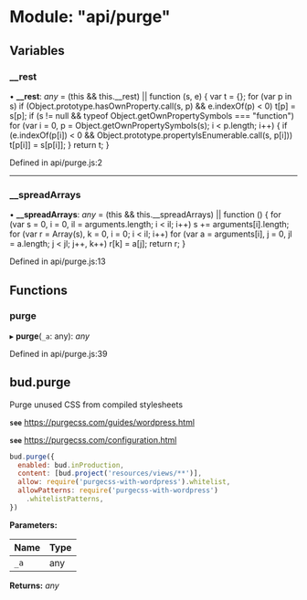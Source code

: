 # Module: "api/purge"

## Variables

### \_\_rest

• **\_\_rest**: _any_ = (this && this.\_\_rest) || function (s, e) {
var t = {};
for (var p in s) if (Object.prototype.hasOwnProperty.call(s, p) && e.indexOf(p) < 0)
t[p] = s[p];
if (s != null && typeof Object.getOwnPropertySymbols === "function")
for (var i = 0, p = Object.getOwnPropertySymbols(s); i < p.length; i++) {
if (e.indexOf(p[i]) < 0 && Object.prototype.propertyIsEnumerable.call(s, p[i]))
t[p[i]] = s[p[i]];
}
return t;
}

Defined in api/purge.js:2

---

### \_\_spreadArrays

• **\_\_spreadArrays**: _any_ = (this && this.\_\_spreadArrays) || function () {
for (var s = 0, i = 0, il = arguments.length; i < il; i++) s += arguments[i].length;
for (var r = Array(s), k = 0, i = 0; i < il; i++)
for (var a = arguments[i], j = 0, jl = a.length; j < jl; j++, k++)
r[k] = a[j];
return r;
}

Defined in api/purge.js:13

## Functions

### purge

▸ **purge**(`_a`: any): _any_

Defined in api/purge.js:39

## bud.purge

Purge unused CSS from compiled stylesheets

**`see`** https://purgecss.com/guides/wordpress.html

**`see`** https://purgecss.com/configuration.html

```js
bud.purge({
  enabled: bud.inProduction,
  content: [bud.project('resources/views/**')],
  allow: require('purgecss-with-wordpress').whitelist,
  allowPatterns: require('purgecss-with-wordpress')
    .whitelistPatterns,
})
```

**Parameters:**

| Name | Type |
| ---- | ---- |
| `_a` | any  |

**Returns:** _any_
